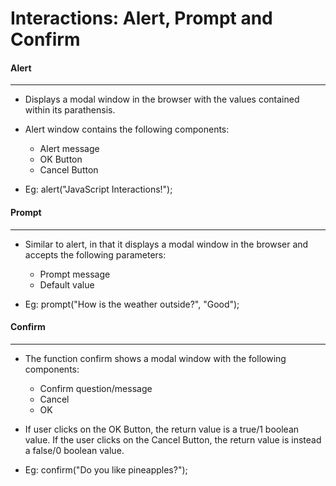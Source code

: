 # Interactions: Alert, Prompt and Confirm

#### Alert
***

* Displays a modal window in the browser with the values contained within its parathensis.
* Alert window contains the following components:
  
  - Alert message
  - OK Button
  - Cancel Button
  
* Eg: alert("JavaScript Interactions!");
  
#### Prompt
***

* Similar to alert, in that it displays a modal window in the browser and accepts the following parameters:

  - Prompt message
  - Default value
  
* Eg: prompt("How is the weather outside?", "Good");
  
#### Confirm
***

* The function confirm shows a modal window with the following components:

  - Confirm question/message
  - Cancel
  - OK
  
* If user clicks on the OK Button, the return value is a true/1 boolean value. If the user clicks on the Cancel Button, the return value is instead a false/0 boolean value.
  
* Eg: confirm("Do you like pineapples?");
